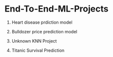 # End-To-End-ML-Projects

1. Heart disease prdiction model

2. Bulldozer price prediction model

3. Unknown KNN Project

4. Titanic Survival Prediction
